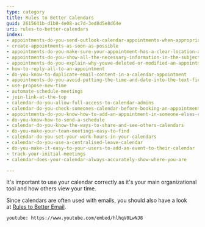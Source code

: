 ```yaml
---
type: category
title: Rules to Better Calendars
guid: 2615641b-d1b0-4e08-ac7d-3ed8d5e8d64e
uri: rules-to-better-calendars
index:
- appointments-do-you-send-outlook-calendar-appointments-when-appropriate
- create-appointments-as-soon-as-possible
- appointments-do-you-make-sure-your-appointment-has-a-clear-location-address
- appointments-do-you-show-all-the-necessary-information-in-the-subject
- appointments-do-you-explain-why-youve-deleted-or-modified-an-appointment
- how-to-reply-all-to-an-appointment
- do-you-know-to-duplicate-email-content-in-a-calendar-appointment
- appointments-do-you-avoid-putting-the-time-and-date-into-the-text-field-of-a-meeting
- use-propose-new-time
- automate-schedule-meetings
- join-link-at-the-top
- calendar-do-you-allow-full-access-to-calendar-admins
- calendar-do-you-check-someones-calendar-before-booking-an-appointment
- appointments-do-you-know-how-to-add-an-appointment-in-someone-elses-calendar
- do-you-know-how-to-send-a-schedule
- calendar-do-you-know-the-ways-to-share-and-see-others-calendars
- do-you-make-your-team-meetings-easy-to-find
- calendar-do-you-set-your-work-hours-in-your-calendars
- calendar-do-you-use-a-centralised-leave-calendar
- do-you-make-it-easy-to-your-users-to-add-an-event-to-their-calendar
- track-your-initial-meetings
- calendar-does-your-calendar-always-accurately-show-where-you-are

---
```

It's important to use your calendar correctly as it's your main organizational tool and how others view your time.

Since calendars are often used with emails, you should also have a look at [Rules to Better Email](/rules-to-better-email).

`youtube: https://www.youtube.com/embed/hlhqV0LwNJ8`

